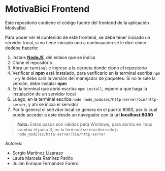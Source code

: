 # MotivaBici Frontend

Este repositorio contiene el código fuente del frontend de la aplicación MotivaBici

Para poder ver el contenido de este frontend, se debe tener iniciado un servidor local, si no tiene iniciado uno a continuación se le dice cómo dedebe hacerlo:

1. Instale [**NodeJS**](https://nodejs.org/en/), del enlace que se indica
2. Clone el repositorio
3. Abra un `terminal` e ingrese a la carpeta donde clonó el repositorio
4. Verificar si **npm** está instalado, para verificarlo en la terminal escriba `npm -v` y le debe salir la versión del manejador de paquetes. Si no le sale la versión, debe instalar **npm**
5. En la terminal que abrió escriba `npm install`, espere a que haga la instalación de un servidor local
6. Luego, en la terminal escriba `node node_modules/http-server/bin/http-server`, y ahí se inicia el servidor
7. Por lo general el serivdor local se genera en el puerto 8080, por lo cual puede acceder a este desde un navegador con la url **localhost:8080**
> **Nota:** Estos pasos son válidos para Windows, para abrirlo en linux cambia el paso 3, en la terminal se escribe `nodejs node_modules/http-server/bin/http-server`

Autores:
* Sergio Martínez Lizarazo
* Laura Marcela Ramírez Patiño
* Julián Enrique Fernández Forero
